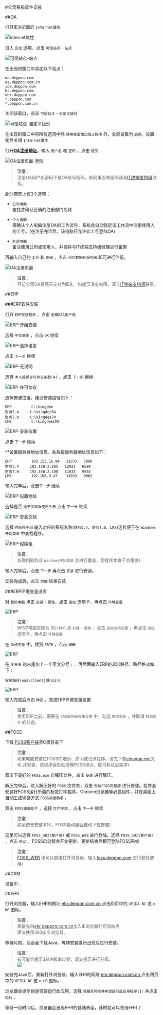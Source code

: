 #公司系统软件安装

##OA

打开IE浏览器的 `Internet属性`

![Internet属性](../images/01/oa01.png?raw=true)

进入 `安全` 选项，点击 `可信站点` - `站点`

![可信站点-站点](../images/01/oa02.png?raw=true)

在出现的窗口中添加以下站点：

```
oa.deppon.com
oa.deppon.com.cn
ioa.deppon.com
hr.deppon.com
ehr.deppon.com
*.deppon.com
*.deppon.com.cn
```
    
关闭该窗口，点击 `可信站点` - `自定义级别`

![可信站点-自定义级别](../images/01/oa03.png?raw=true)

在出现的窗口中将所有选项中除 `使用弹出窗口阻止程序` 外，全部设置为 `启用`。设置完后关闭 `Internet属性`

打开[**OA注册地址**](http://oa.deppon.com/dipApp/dip.integrateflow.comm.register.Login.flow)。输入 `用户名` 和 `密码` ，点击 `提交`

![OA注册页面-登陆](../images/01/oa04.png?raw=true)

>**注意：**  
注册OA用户名密码不是OA账号密码，新同事没有密码请与[IT终端支持组](W01010501@deppon.com)联系。

此时网页上有3个选项：

- `公司电脑`  
    查找并确认正确的注册部门名称
    
- `个人电脑`  
    需确认个人电脑注册OA的工作流号，系统会自动锁定该工作流中注册使用人的工号。(在注册完毕后，该电脑只允许此工号登陆OA)
    
- `外部电脑`  
    备注使用公司或使用人，并邮件与IT终端支持组经理进行备案


再输入自己的 `工号` 和 `密码` ，点击 `保存数据到服务器` 即可进行注册。

![OA注册页面](../images/01/oa05.png?raw=true) 

>**注意：**  
目前公司OA最高只支持到IE9。
如提示没有权限，请与[IT终端支持组](W01010501@deppon.com)联系。

##ERP

###ERP软件安装

打开 `ERP安装程序` ，点击 `金蝶EAS客户端`

![ERP-开始安装](../images/01/erp01.png?raw=true)

选择 `中文简体` ，点击 `OK` 继续

![ERP-选择语言](../images/01/erp02.png?raw=true)

点击 `下一步` 继续

![ERP-无说明](../images/01/erp03.png?raw=true)

选择 `本人接受许可协议条款(A)` ，点击 `下一步` 继续

![ERP-许可协议](../images/01/erp04.png?raw=true)

选择安装位置，建议安装路径如下：

```
ERP         C:\kingdee
财务5.4     C:\kingdee54
财务7.0     C:\kingdee70
LMS         C:\kingdeeLMS
```

![ERP-安装位置](../images/01/erp05.png?raw=true)

点击 `下一步` 继续

**设置服务器地址信息，各系统服务器地址信息如下：

```
ERP         180.153.16.94   11033   7888
财务5.4     192.168.2.205   12033   6688
财务7.0     192.168.2.108   11033   9902
LMS         192.168.3.47    11033   9902
```

输入完毕后，点击`下一步` 继续

![ERP-设置地址](../images/01/erp06.png?raw=true)

选择是否 `电子文档版使用手册` 点击 `下一步` 继续

![ERP-安装文档](../images/01/erp07.png?raw=true)

选择 `在新程序组` 输入对应的系统名称(`财务5.4`、`财务7.0`、`LMS`)这样便于在  `Windows开始菜单` 中查找程序。  

![ERP-程序组](../images/01/erp08.png?raw=true)

>**注意：**  
名称相同的话 `Windows开始菜单` 会进行覆盖，但程序本身不会覆盖)

输入完毕后，点击 `下一步` 再点击 `安装` 进行安装。

安装完成后，点击 `完成` 结束安装

###ERP环境变量设置

对 `我的电脑` 点击 `右键` - `属性`，点击 `高级` 选项卡，再点击 `环境变量`

![ERP](../images/01/erp11.png?raw=true)

>**注意：**  
WIN7电脑实际为 对`计算机` 点 `右键` - `属性` ，点击 `高级系统设置` ，再点击 `高级` 选项卡，再点击 `环境变量`

在 `系统变量` 中，找到 `PATH` ，点击 `编辑`

![ERP](../images/01/erp12.png?raw=true)

在 `变量值` 的末尾加上一个英文分号 `;` ，再后面输入ERP的JDK路径。路径格式如下：

```
安装路径\eas\clientjdk\bin\
```
![ERP](../images/01/erp13.png?raw=true)

输入完成后点击 `确定` ，完成ERP环境变量设置

>**注意：**  
使用ERP之前，需要在 `EAS服务器连接设置` 中，勾选 `按需更新` ，并取消 `启动助手` 的勾选。

##FOSS

下载 [FOSS客户端](http://file.deppon.com.cn/FOSS.exe)至C盘目录下

>**注意：**  
如果电脑安装过FOSS的培训、练习或试点程序，请先下载[cleanup.exe](http://file.deppon.com.cn/cleanup.exe)文件,并安装，该程序会自动清理FOSS培训、练习和试点程序)

双击下载好的 `FOSS.exe` 自解压文件，点击 `安装` 进行解压。

解压完毕后，进入解压好的 `FOSS` 文件夹，双击 `安装FOSS完整版` 进行安装。程序会安装好FOSS运行所需的标签打印程序、Chrome浏览器等必要组件，并在桌面上自动生成快捷方式 `FOSS桌面助手` 。

双击 `FOSS桌面助手` ，选择 `生产环境` ，点击 `下一步` 继续

>**注意：**  
如系统未安装JDK，FOSS启动器会自动下载安装)

这里可以选择 `FOSS_GUI(客户端)` 或 `FOSS_WEB` 进行登陆。选择 `FOSS_GUI(客户端)` ，点击 `启动` 。FOSS启动器会开始更新，更新结束后即可登陆FOSS系统

>**注意：**  
[FOSS_WEB](http://foss.deppon.com) 也可以直接打开浏览器，输入[foss.deppon.com](foss.deppon.com) 进行登陆使用)

##CRM

准备中...

##EHR

打开浏览器，输入EHR的网址 [ehr.deppon.com.cn](ehr.deppon.com.cn),点击网页中的 `UFIDA NC` 或 `e-HR` 图标。

>**注意：**  
>需要先将[ehr.deppon.com.cn](ehr.deppon.com.cn)加入IE浏览器的可信站点  
>建议使用360安全浏览器。

等待片刻，后台会下载Java，等待安装提示出现后进行安装。

>**注意：**  
有可能会提示JAVA版本过期，请安提示进行升级。  
>![](\images\01_ehr03.jpg)

安装完Java后，重新打开浏览器，输入EHR的网址 [ehr.deppon.com.cn](ehr.deppon.com.cn),点击网页中的 `UFIDA NC` 或 `e-HR` 图标。

浏览器会提示你是否要运行此应用，选择 `我接受风险并希望运行此应用程序(I)` 并点击 `运行` 。

等待一段时间后，浏览器会出现EHR的登陆界面，此时就可以使用EHR了
